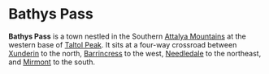 # Bathys Pass

**Bathys Pass** is a town nestled in the Southern [Attalya Mountains](../../ch-4-esterfell-gazetteer/lenya/attalya-mountains/attalya-mountains.md) at the western base of [Taltol Peak](../../ch-4-esterfell-gazetteer/lenya/attalya-mountains/taltol-peak/taltol-peak.md). It sits at a four-way crossroad between [Xunderin](xunderin.md) to the north, [Barrincress](barrincress.md) to the west, [Needledale](needledale.md) to the northeast, and [Mirmont](mirmont.md) to the south.
